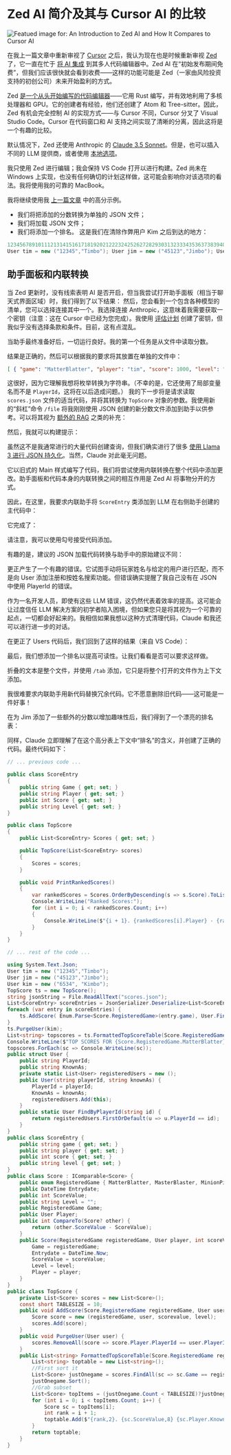 # Zed AI 简介及其与 Cursor AI 的比较

![Featued image for: An Introduction to Zed AI and How It Compares to Cursor AI](https://cdn.thenewstack.io/media/2024/09/368e729c-getty-images-qob-b3gfcxs-unsplash-1024x683.jpg)

在我上一篇文章中重新审视了 [Cursor](https://thenewstack.io/using-cursor-ai-as-part-of-your-development-workflow/) 之后，我认为现在也是时候重新审视 [Zed](https://zed.dev/) 了，它一直在忙于 [将 AI 集成](https://zed.dev/blog/zed-ai) 到其多人代码编辑器中。Zed AI 在“初始发布期间免费”，但我们应该很快就会看到收费——这样的功能可能是 Zed（一家由风险投资支持的初创公司）未来开始盈利的方式。

Zed [是一个从头开始编写的代码编辑器](https://thenewstack.io/zed-a-new-multiplayer-code-editor-from-the-creators-of-atom/)——它用 Rust 编写，并有效地利用了多核处理器和 GPU。它的创建者有经验，他们还创建了 Atom 和 Tree-sitter。因此，Zed 有机会完全控制 AI 的实现方式——与 Cursor 不同，Cursor 分叉了 Visual Studio Code。Cursor 在代码窗口和 AI 支持之间实现了清晰的分离，因此这将是一个有趣的比较。

默认情况下，Zed 还使用 Anthropic 的 [Claude 3.5 Sonnet](https://www.anthropic.com/news/claude-3-5-sonnet)。但是，也可以插入不同的 LLM 提供商，或者使用 [本地选项](https://thenewstack.io/how-to-set-up-and-run-a-local-llm-with-ollama-and-llama-2/)。

我只使用 Zed 进行编辑；我会保持 VS Code 打开以进行构建。Zed 尚未在 Windows 上实现，也没有任何确切的计划这样做，这可能会影响你对该选项的看法。我将使用我的可靠的 MacBook。

我将继续使用我 [上一篇文章](https://thenewstack.io/using-cursor-ai-as-part-of-your-development-workflow/) 中的高分示例。

- 我们将把添加的分数转换为单独的 JSON 文件；
- 我们将加载 JSON 文件；
- 我们将添加一个排名。
这是我们在清除作弊用户 Kim 之后到达的地方：

```csharp
12345678910111213141516171819202122232425262728293031323334353637383940414243444546474849505152535455565758596061626364656667686970 |
User tim = new ("12345","Timbo"); User jim = new ("45123","Jimbo"); User kim = new ("6534", "Kimbo");TopScore ts = new TopScore(); ts.AddScore(Score.RegisteredGame.MatterBlatter, tim, 1000, "Level 3"); ts.AddScore(Score.RegisteredGame.MatterBlatter, tim, 1200, "Level 4"); ts.AddScore(Score.RegisteredGame.MasterBlaster, jim, 1000, "HellGate"); ts.AddScore(Score.RegisteredGame.MasterBlaster, tim, 1200, "FinalBoss"); ts.AddScore(Score.RegisteredGame.MatterBlatter, kim, 1000, "Level 3"); ts.AddScore(Score.RegisteredGame.MatterBlatter, kim, 3200, "Level 5"); ts.PurgeUser(kim); List<string> topscores = ts.FormattedTopScoreTable(Score.RegisteredGame.MatterBlatter); Console.WriteLine($"TOP SCORES FOR {Score.RegisteredGame.MatterBlatter}"); topscores.ForEach(sc => Console.WriteLine(sc)); public struct User { public string PlayerId; public string KnownAs; public User(string playerId, string knownAs) { PlayerId = playerId; KnownAs = knownAs; } } public class Score : IComparable<Score> { public enum RegisteredGame { MatterBlatter, MasterBlaster, MinionPinion} public DateTime Entrydate; public int ScoreValue; public string Level = ""; public RegisteredGame Game; public User Player; public int CompareTo(Sco re? other) { return (other.ScoreValue - ScoreValue); } public Score(RegisteredGame registeredGame, User player, int scoreValue, string level = "") { Game = registeredGame; Entrydate = DateTime.Now; ScoreValue = scoreValue; Level = level; Player = player; } } public class TopScore { private List<Score> scores = new List<Score>(); const short TABLESIZE = 10; public void AddScore(Score.RegisteredGame registeredGame, User user, int scorevalue, string level) { Score score = new (registeredGame, user, scorevalue, level); scores.Add(score); } public void PurgeUser(User user) { scores.RemoveAll(score => score.Player.PlayerId == user.PlayerId); } public List<string> FormattedTopScoreTable(Score.RegisteredGame registeredGame) { List<string> toptable = new List<string>(); //First sort it List<Score> justOnegame = scores.FindAll(sc => sc.Game == registeredGame); justOnegame.Sort(); //Grab subset List<Score> topItems = (justOnegame.Count < TABLESIZE)?justOnegame:(List<Score>)justOnegame.Take(TABLESIZE); topItems.ForEach(sc => toptable.Add($"{sc.ScoreValue} {sc.Player.KnownAs} ({sc.Level})")); return toptable; } } |
```

## 助手面板和内联转换

当 Zed 更新时，没有线索表明 AI 是否开启，但当我尝试打开助手面板（相当于聊天式界面区域）时，我们得到了以下结果：
然后，您会看到一个包含各种模型的清单，您可以选择连接其中一个。我选择连接 Anthropic，这意味着我需要获取一个密钥（注意：这在 Cursor 中已经为您完成）。我使用 [评估计划](https://console.anthropic.com/) 创建了密钥，但我似乎没有选择条款和条件。目前，这有点混乱。

当助手最终准备好后，一切运行良好。我的第一个任务是从文件中读取分数。

结果是正确的，然后可以根据我的要求将其放置在单独的文件中：

```json
[ { "game": "MatterBlatter", "player": "tim", "score": 1000, "level": "Level 3" }, { "game": "MatterBlatter", "player": "tim", "score": 1200, "level": "Level 4" }, { "game": "MasterBlaster", "player": "jim", "score": 1000, "level": "HellGate" }, { "game": "MasterBlaster", "player": "tim", "score": 1200, "level": "FinalBoss" }, { "game": "MatterBlatter", "player": "kim", "score": 1000, "level": "Level 3" }, { "game": "MatterBlatter", "player": "kim", "score": 3200, "level": "Level 5" } ]
```

这很好，因为它理解我想将枚举转换为字符串。（不幸的是，它还使用了局部变量名而不是 `PlayerId`，这将在以后造成问题。）
我的下一步将是请求读取 `scores.json` 文件的适当代码，并将其转换为 `TopScore` 对象的参数。我使用新的“斜杠”命令 `/file` 将我刚刚使用 JSON 创建的新分数文件添加到助手以供参考。可以将其视为 [额外的 RAG](https://thenewstack.io/enhancing-ai-coding-assistants-with-context-using-rag-and-sem-rag/) 之类的补充：

然后，我就可以构建提示：

虽然这不是我通常进行的大量代码创建查询，但我们确实进行了很多 [使用 Llama 3 进行 JSON 持久化](https://thenewstack.io/coding-test-for-llama-3-implementing-json-persistence/)。当然，Claude 对此毫无问题。

它以旧式的 Main 样式编写了代码，我们将尝试使用内联转换在整个代码中添加更改。助手面板和代码本身的内联转换之间的相互作用是 Zed AI 将事物分开的方式。

因此，在这里，我要求内联助手将 `ScoreEntry` 类添加到 LLM 在右侧助手创建的主代码中：

它完成了：

请注意，我可以使用勾号接受代码添加。

有趣的是，建议的 JSON 加载代码转换与助手中的原始建议不同：

更正产生了一个有趣的错误。它试图手动将玩家姓名与给定的用户进行匹配，而不是向 User 添加注册和按姓名搜索功能。但错误确实提醒了我自己没有在 JSON 中使用 PlayerId 的错误。

作为一名开发人员，即使有这些 LLM 错误，这仍然代表着效率的提高。这可能会让过度信任 LLM 解决方案的初学者陷入困境，但如果您只是将其视为一个可靠的起点，一切都会好起来的。我相信如果我想以这种方式清理代码，Claude 和我还可以进行进一步的对话。

在更正了 Users 代码后，我们回到了这样的结果（来自 VS Code）：

最后，我们想添加一个排名以提高可读性。让我们看看是否可以要求这样做。

折叠的文本是整个文件，并使用 `/tab` 添加，它只是将整个打开的文件作为上下文添加。

我很难要求内联助手用新代码替换冗余代码。它不愿意删除旧代码——这可能是一件好事！

在为 Jim 添加了一些额外的分数以增加趣味性后，我们得到了一个漂亮的排名表：

同样，Claude 立即理解了在这个高分表上下文中“排名”的含义，并创建了正确的代码。最终代码如下：

```csharp
// ... previous code ...

public class ScoreEntry
{
    public string Game { get; set; }
    public string Player { get; set; }
    public int Score { get; set; }
    public string Level { get; set; }
}

public class TopScore
{
    public List<ScoreEntry> Scores { get; set; }

    public TopScore(List<ScoreEntry> scores)
    {
        Scores = scores;
    }

    public void PrintRankedScores()
    {
        var rankedScores = Scores.OrderByDescending(s => s.Score).ToList();
        Console.WriteLine("Ranked Scores:");
        for (int i = 0; i < rankedScores.Count; i++)
        {
            Console.WriteLine($"{i + 1}. {rankedScores[i].Player} - {rankedScores[i].Game} - {rankedScores[i].Score} - {rankedScores[i].Level}");
        }
    }
}

// ... rest of the code ...
```
```csharp
using System.Text.Json;
User tim = new ("12345","Timbo");
User jim = new ("45123","Jimbo");
User kim = new ("6534", "Kimbo");
TopScore ts = new TopScore();
string jsonString = File.ReadAllText("scores.json");
List<ScoreEntry> scoreEntries = JsonSerializer.Deserialize<List<ScoreEntry>>(jsonString);
foreach (var entry in scoreEntries) {
    ts.AddScore( Enum.Parse<Score.RegisteredGame>(entry.game), User.FindByPlayerId(entry.player), entry.score, entry.level );
}
ts.PurgeUser(kim);
List<string> topscores = ts.FormattedTopScoreTable(Score.RegisteredGame.MatterBlatter);
Console.WriteLine($"TOP SCORES FOR {Score.RegisteredGame.MatterBlatter}");
topscores.ForEach(sc => Console.WriteLine(sc));
public struct User {
    public string PlayerId;
    public string KnownAs;
    private static List<User> registeredUsers = new ();
    public User(string playerId, string knownAs) {
        PlayerId = playerId;
        KnownAs = knownAs;
        registeredUsers.Add(this);
    }
    public static User FindByPlayerId(string id) {
        return registeredUsers.FirstOrDefault(u => u.PlayerId == id);
    }
}
public class ScoreEntry {
    public string game { get; set; }
    public string player { get; set; }
    public int score { get; set; }
    public string level { get; set; }
}
public class Score : IComparable<Score> {
    public enum RegisteredGame { MatterBlatter, MasterBlaster, MinionPinion}
    public DateTime Entrydate;
    public int ScoreValue;
    public string Level = "";
    public RegisteredGame Game;
    public User Player;
    public int CompareTo(Score? other) {
        return (other.ScoreValue - ScoreValue);
    }
    public Score(RegisteredGame registeredGame, User player, int scoreValue, string level = "") {
        Game = registeredGame;
        Entrydate = DateTime.Now;
        ScoreValue = scoreValue;
        Level = level;
        Player = player;
    }
}
public class TopScore {
    private List<Score> scores = new List<Score>();
    const short TABLESIZE = 10;
    public void AddScore(Score.RegisteredGame registeredGame, User user, int scorevalue, string level) {
        Score score = new (registeredGame, user, scorevalue, level);
        scores.Add(score);
    }
    public void PurgeUser(User user) {
        scores.RemoveAll(score => score.Player.PlayerId == user.PlayerId);
    }
    public List<string> FormattedTopScoreTable(Score.RegisteredGame registeredGame) {
        List<string> toptable = new List<string>();
        //First sort it
        List<Score> justOnegame = scores.FindAll(sc => sc.Game == registeredGame);
        justOnegame.Sort();
        //Grab subset
        List<Score> topItems = (justOnegame.Count < TABLESIZE)?justOnegame:(List<Score>)justOnegame.Take(TABLESIZE);
        for (int i = 0; i < topItems.Count; i++) {
            Score sc = topItems[i];
            int rank = i + 1;
            toptable.Add($"{rank,2}. {sc.ScoreValue,8} {sc.Player.KnownAs,-10} ({sc.Level})");
        }
        return toptable;
    }
}
```